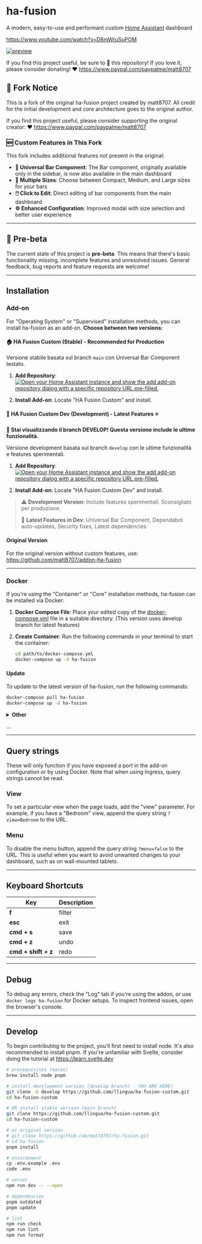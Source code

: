 # ha-fusion

A modern, easy-to-use and performant custom [Home Assistant](https://www.home-assistant.io/) dashboard

<https://www.youtube.com/watch?v=D8mWruSuPOM>

[![preview](/static/preview.png)](https://www.youtube.com/watch?v=D8mWruSuPOM)

If you find this project useful, be sure to 🌟 this repository! If you love it, please consider donating! ❤️ <https://www.paypal.com/paypalme/matt8707>

## 🍴 Fork Notice

This is a fork of the original ha-fusion project created by matt8707. All credit for the initial development and core architecture goes to the original author.

If you find this project useful, please consider supporting the original creator: ❤️ <https://www.paypal.com/paypalme/matt8707>

### 🆕 Custom Features in This Fork

This fork includes additional features not present in the original:

- **🎯 Universal Bar Component**: The Bar component, originally available only in the sidebar, is now also available in the main dashboard
- **📐 Multiple Sizes**: Choose between Compact, Medium, and Large sizes for your bars
- **🖱️ Click to Edit**: Direct editing of bar components from the main dashboard
- **⚙️ Enhanced Configuration**: Improved modal with size selection and better user experience

---

## 📣 Pre-beta

The current state of this project is **pre-beta**. This means that there's basic functionality missing, incomplete features and unresolved issues. General feedback, bug reports and feature requests are welcome!

---

## Installation

### Add-on

For "Operating System" or "Supervised" installation methods, you can install ha-fusion as an add-on. **Choose between two versions:**

#### 🏠 **HA Fusion Custom (Stable) - Recommended for Production**

Versione stabile basata sul branch `main` con Universal Bar Component testato.

1. **Add Repository**:
   [![Open your Home Assistant instance and show the add add-on repository dialog with a specific repository URL pre-filled.](https://my.home-assistant.io/badges/supervisor_add_addon_repository.svg)](https://my.home-assistant.io/redirect/supervisor_add_addon_repository/?repository_url=https%3A%2F%2Fgithub.com%2Fllingua%2Faddon-ha-fusion)

2. **Install Add-on**: Locate "HA Fusion Custom" and install.

#### 🚀 **HA Fusion Custom Dev (Development) - Latest Features** ⭐

**🎯 Stai visualizzando il branch DEVELOP! Questa versione include le ultime funzionalità.**

Versione development basata sul branch `develop` con le ultime funzionalità e features sperimentali.

1. **Add Repository**:
   [![Open your Home Assistant instance and show the add add-on repository dialog with a specific repository URL pre-filled.](https://my.home-assistant.io/badges/supervisor_add_addon_repository.svg)](https://my.home-assistant.io/redirect/supervisor_add_addon_repository/?repository_url=https%3A%2F%2Fgithub.com%2Fllingua%2Faddon-ha-fusion-dev)

2. **Install Add-on**: Locate "HA Fusion Custom Dev" and install.

> ⚠️ **Development Version**: Include features sperimentali. Sconsigliato per produzione.
>
> 🚀 **Latest Features in Dev**: Universal Bar Component, Dependabot auto-updates, Security fixes, Latest dependencies

#### Original Version

For the original version without custom features, use: <https://github.com/matt8707/addon-ha-fusion>

---

### Docker

If you're using the "Container" or "Core" installation methods, ha-fusion can be installed via Docker:

1. **Docker Compose File**: Place your edited copy of the [docker-compose.yml](https://github.com/llingua/ha-fusion-custom/blob/develop/docker-compose.yml) file in a suitable directory. (This version uses develop branch for latest features)

2. **Create Container**:
   Run the following commands in your terminal to start the container:

   ```bash
   cd path/to/docker-compose.yml
   docker-compose up -d ha-fusion
   ```

#### Update

To update to the latest version of ha-fusion, run the following commands:

```bash
docker-compose pull ha-fusion
docker-compose up -d ha-fusion
```

<details>
<summary>
   <b>Other</b>
</summary>

Without docker-compose, updating the container involves additional steps. For each update, it's necessary to first stop the current container, remove it, pull the new image, and then execute the docker run command again.

```bash
docker run -d \
  --name ha-fusion \
  --network bridge \
  -p 5050:5050 \
  -v /path/to/ha-fusion:/app/data \
  -e TZ=Europe/Stockholm \
  -e HASS_URL=http://192.168.1.241:8123 \
  --restart always \
  ghcr.io/matt8707/ha-fusion
```

#### Kubernetes

If you prefer to use Kubernetes, see [Chart README.md](https://github.com/matt8707/ha-fusion/tree/167c320918544416e2f9272e1edad64b7329269a/charts/ha-fusion)

</details>

...

---

## Query strings

These will only function if you have exposed a port in the add-on configuration or by using Docker. Note that when using Ingress, query strings cannot be read.

### View

To set a particular view when the page loads, add the "view" parameter. For example, if you have a "Bedroom" view, append the query string `?view=Bedroom` to the URL.

### Menu

To disable the menu button, append the query string `?menu=false` to the URL. This is useful when you want to avoid unwanted changes to your dashboard, such as on wall-mounted tablets.

---

## Keyboard Shortcuts

| Key                 | Description |
| ------------------- | ----------- |
| **f**               | filter      |
| **esc**             | exit        |
| **cmd + s**         | save        |
| **cmd + z**         | undo        |
| **cmd + shift + z** | redo        |

---

## Debug

To debug any errors, check the "Log" tab if you're using the addon, or use `docker logs ha-fusion` for Docker setups. To inspect frontend issues, open the browser's console.

---

## Develop

To begin contributing to the project, you'll first need to install node. It's also recommended to install pnpm. If you're unfamiliar with Svelte, consider doing the tutorial at <https://learn.svelte.dev>

```bash
# prerequisites (macos)
brew install node pnpm

# install development version (develop branch) - YOU ARE HERE!
git clone -b develop https://github.com/llingua/ha-fusion-custom.git
cd ha-fusion-custom

# OR install stable version (main branch)
git clone https://github.com/llingua/ha-fusion-custom.git
cd ha-fusion-custom

# or original version
# git clone https://github.com/matt8707/ha-fusion.git
# cd ha-fusion
pnpm install

# environment
cp .env.example .env
code .env

# server
npm run dev -- --open

# dependencies
pnpm outdated
pnpm update

# lint
npm run check
npm run lint
npm run format
```
